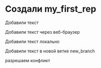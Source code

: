 ﻿# Создали my_first_rep

Добавили текст

Добавили текст через веб-браузер

Добавили текст локально

Добавили текст в новой ветке new_branch

разрешаем конфликт
